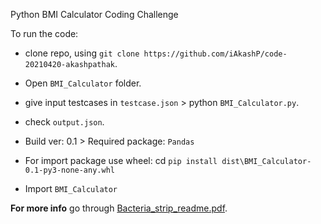 <P> Python BMI Calculator Coding Challenge </P>

To run the code: 

+ clone repo, using `git clone https://github.com/iAkashP/code-20210420-akashpathak`.
+ Open `BMI_Calculator` folder.
+ give input testcases in `testcase.json` > python `BMI_Calculator.py`.
+ check `output.json`.

+ Build ver: 0.1 > Required package: `Pandas`

+ For import package use wheel: cd `pip install dist\BMI_Calculator-0.1-py3-none-any.whl`
+ Import `BMI_Calculator`




**For more info** go through [Bacteria_strip_readme.pdf](https://github.com/iAkashP/Bacteria_strip_segmentation/blob/master/Bacteria_strip_readme.pdf).

